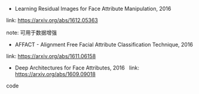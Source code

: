 

* Learning Residual Images for Face Attribute Manipulation, 2016

link: https://arxiv.org/abs/1612.05363

note: 可用于数据增强


* AFFACT - Alignment Free Facial Attribute Classification Technique, 2016

link: https://arxiv.org/abs/1611.06158


* Deep Architectures for Face Attributes, 2016
 
link:  https://arxiv.org/abs/1609.09018

code



